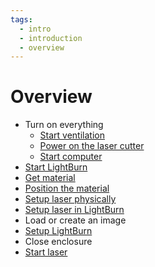 ```yaml
---
tags:
  - intro
  - introduction
  - overview
---
```


# Overview

- Turn on everything
    - [Start ventilation](start_ventilation.md)
    - [Power on the laser cutter](power_on_laser_cutter.md)
    - [Start computer](start_computer.md)
- [Start LightBurn](start_lightburn.md)
- [Get material](get_material.md)
- [Position the material](position_material.md)
- [Setup laser physically](setup_laser_physically.md)
- [Setup laser in LightBurn](setup_laser_in_lightburn.md)
- Load or create an image
- [Setup LightBurn](setup_lasercut.md)
- Close enclosure
- [Start laser](start_laser.md)
